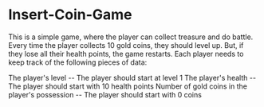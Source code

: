 # Insert-Coin-Game
This is a simple game, where the player can collect treasure and do battle.  Every time the player collects 10 gold coins, they should level up. But, if they lose all their health points, the game restarts.  Each player needs to keep track of the following pieces of data:  

The player's level -- The player should start at level 1 
The player's health -- The player should start with 10 health points 
Number of gold coins in the player's possession -- The player should start with 0 coins
